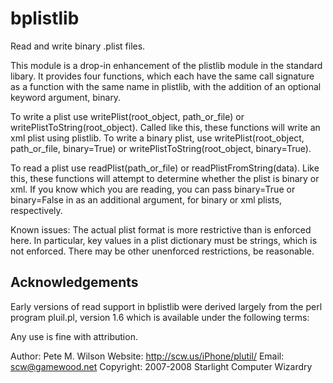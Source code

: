 bplistlib
=========
Read and write binary .plist files.

This module is a drop-in enhancement of the plistlib module in the standard libary. It provides four functions, which each have the same call signature as a function with the same name in plistlib, with the addition of an optional keyword argument, binary.

To write a plist use writePlist(root_object, path_or_file) or writePlistToString(root_object). Called like this, these functions will write an xml plist using plistlib. To write a binary plist, use writePlist(root_object, path_or_file, binary=True) or writePlistToString(root_object, binary=True).

To read a plist use readPlist(path_or_file) or readPlistFromString(data). Like this, these functions will attempt to determine whether the plist is binary or xml. If you know which you are reading, you can pass binary=True or binary=False in as an additional argument, for binary or xml plists, respectively.

Known issues:
The actual plist format is more restrictive than is enforced here. In particular, key values in a plist dictionary must be strings, which is not enforced. There may be other unenforced restrictions, be reasonable.


Acknowledgements
----------------

Early versions of read support in bplistlib were derived largely from the perl program pluil.pl, version 1.6 which is available under the following terms: 

Any use is fine with attribution.

Author: Pete M. Wilson
Website: http://scw.us/iPhone/plutil/
Email: scw@gamewood.net
Copyright: 2007-2008 Starlight Computer Wizardry